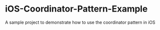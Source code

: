 # iOS-Coordinator-Pattern-Example
A sample project to demonstrate how to use the coordinator pattern in iOS

